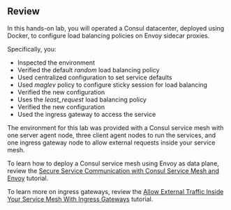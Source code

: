 ## Review

In this hands-on lab, you will operated a Consul datacenter, deployed using Docker, to configure load balancing policies on Envoy sidecar proxies.

Specifically, you:
- Inspected the environment
- Verified the default _random_ load balancing policy
- Used centralized configuration to set service defaults
- Used _maglev_ policy to configure sticky session for load balancing
- Verified the new configuration
- Uses the *least_request* load balancing policy
- Verified the new configuration
- Used the ingress gateway to access the service

The environment for this lab was provided with a Consul service mesh with one server agent node, three client agent nodes to run the services, and one ingress gateway node to allow external requests inside your service mesh. 

To learn how to deploy a Consul service mesh using Envoy as data plane, review the [Secure Service Communication with Consul Service Mesh and Envoy](/tutorials/consul/service-mesh-with-envoy-proxy) tutorial.

To learn more on ingress gateways, review the [Allow External Traffic Inside Your Service Mesh With Ingress Gateways](/tutorials/consul/service-mesh-ingress-gateways) tutorial. 
